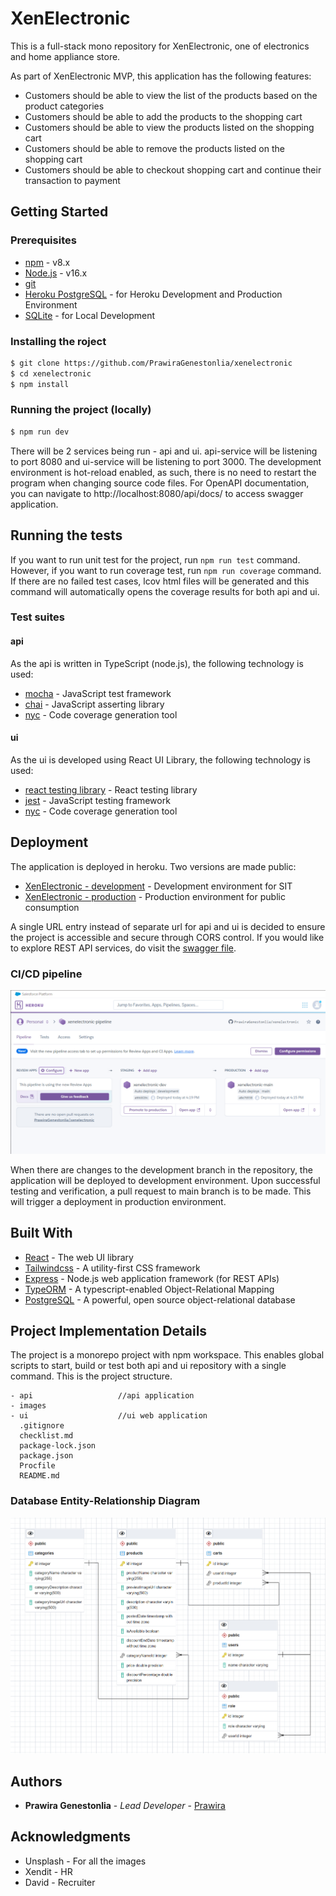 # XenElectronic

This is a full-stack mono repository for XenElectronic, one of electronics and home appliance store.

As part of XenElectronic MVP, this application has the following features:
- Customers should be able to view the list of the products based on the product categories
- Customers should be able to add the products to the shopping cart
- Customers should be able to view the products listed on the shopping cart
- Customers should be able to remove the products listed on the shopping cart
- Customers should be able to checkout shopping cart and continue their transaction to payment


## Getting Started

### Prerequisites

* [npm](https://docs.npmjs.com/downloading-and-installing-node-js-and-npm) - v8.x
* [Node.js](https://nodejs.org/en/) - v16.x
* [git](https://git-scm.com/downloads)
* [Heroku PostgreSQL](https://www.heroku.com/postgres) - for Heroku Development and Production Environment
* [SQLite](https://www.sqlite.org/index.html) - for Local Development

### Installing the roject

``` bash
$ git clone https://github.com/PrawiraGenestonlia/xenelectronic
$ cd xenelectronic
$ npm install
```

### Running the project (locally)

``` bash
$ npm run dev
```

There will be 2 services being run - api and ui. api-service will be listening to port 8080 and ui-service will be listening to port 3000. 
The development environment is hot-reload enabled, as such, there is no need to restart the program when changing source code files. 
For OpenAPI documentation, you can navigate to http://localhost:8080/api/docs/ to access swagger application. 

## Running the tests

If you want to run unit test for the project, run `npm run test` command. 
However, if you want to run coverage test, run `npm run coverage` command. If there are no failed test cases, lcov html files will be generated and this command will automatically opens the coverage results for both api and ui. 

### Test suites

#### api

As the api is written in TypeScript (node.js), the following technology is used:
* [mocha](https://mochajs.org/) - JavaScript test framework
* [chai](https://www.chaijs.com/) - JavaScript asserting library
* [nyc](https://istanbul.js.org/) - Code coverage generation tool

#### ui

As the ui is developed using React UI Library, the following technology is used:
* [react testing library](https://testing-library.com/docs/react-testing-library/intro/) - React testing library
* [jest](https://jestjs.io/) - JavaScript testing framework
* [nyc](https://istanbul.js.org/) - Code coverage generation tool
  
## Deployment

The application is deployed in heroku. Two versions are made public:
* [XenElectronic - development](https://xenelectronic-dev.herokuapp.com/) - Development environment for SIT
* [XenElectronic - production](https://xenelectronic-main.herokuapp.com/) - Production environment for public consumption

A single URL entry instead of separate url for api and ui is decided to ensure the project is accessible and secure through CORS control. If you would like to explore REST API services, do visit the [swagger file](https://xenelectronic-main.herokuapp.com/api/docs/).

### CI/CD pipeline

![CI/CD](images/heroku-cicd.png?raw=true "CI/CD")

When there are changes to the development branch in the repository, the application will be deployed to development environment. Upon successful testing and verification, a pull request to main branch is to be made. This will trigger a deployment in production environment.

## Built With

* [React](https://reactjs.org/) - The web UI library
* [Tailwindcss](https://tailwindcss.com/) - A utility-first CSS framework
* [Express](https://expressjs.com/) - Node.js web application framework (for REST APIs)
* [TypeORM](https://typeorm.io/) - A typescript-enabled Object-Relational Mapping 
* [PostgreSQL](https://www.postgresql.org/) - A powerful, open source object-relational database

## Project Implementation Details

The project is a monorepo project with npm workspace. This enables global scripts to start, build or test both api and ui repository with a single command. 
This is the project structure. 
```
- api                   //api application
- images               
- ui                    //ui web application
  .gitignore
  checklist.md
  package-lock.json
  package.json
  Procfile
  README.md
```

### Database Entity-Relationship Diagram

![ER](images/er.png?raw=true "ER")

## Authors

* **Prawira Genestonlia** - *Lead Developer* - [Prawira](https://github.com/PrawiraGenestonlia)
            

## Acknowledgments

* Unsplash - For all the images
* Xendit - HR
* David - Recruiter